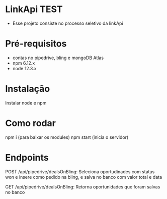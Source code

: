# LinkApi TEST
- Esse projeto consiste no processo seletivo da linkApi

# Pré-requisitos
-  contas no pipedrive, bling e mongoDB Atlas
-  npm 6.12.x
-  node 12.3.x

# Instalação
Instalar node e npm
# Como rodar
npm i (para baixar os modules)
npm start (inicia o servidor)

# Endpoints

POST /api/pipedrive/dealsOnBling: Seleciona oportudinades com status won e insere como pedido na bling, e salva no banco com valor total e data

GET /api/pipedrive/dealsOnBling: Retorna oportunidades que foram salvas no banco
